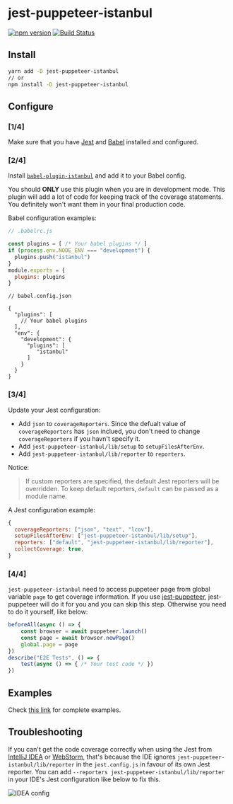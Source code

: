 # jest-puppeteer-istanbul

<p>
  <a href="http://badge.fury.io/js/jest-puppeteer-istanbul"><img src="https://badge.fury.io/js/jest-puppeteer-istanbul.svg" alt="npm version"></a>
  <a href="https://circleci.com/gh/ocavue/jest-puppeteer-istanbul/tree/master"><img src="https://circleci.com/gh/ocavue/jest-puppeteer-istanbul/tree/master.svg?&style=shield" alt="Build Status"></a>
</p>

## Install

```bash
yarn add -D jest-puppeteer-istanbul
// or
npm install -D jest-puppeteer-istanbul
```

## Configure

### [1/4]

Make sure that you have [Jest](https://github.com/facebook/jest) and [Babel](https://github.com/babel/babel) installed and configured.

### [2/4]

Install [`babel-plugin-istanbul`](https://www.npmjs.com/package/babel-plugin-istanbul) and add it to your Babel config.

You should **ONLY** use this plugin when you are in development mode. This plugin will add a lot of code for keeping track of the coverage statements. You definitely won't want them in your final production code.

Babel configuration examples:

```javascript
// .babelrc.js

const plugins = [ /* Your babel plugins */ ]
if (process.env.NODE_ENV === "development") {
  plugins.push("istanbul")
}
module.exports = {
  plugins: plugins
}
```

```json5
// babel.config.json

{
  "plugins": [
    // Your babel plugins
  ],
  "env": {
    "development": {
      "plugins": [
         "istanbul"
      ]
    }
  }
}
```

### [3/4]

Update your Jest configuration:

- Add `json` to `coverageReporters`. Since the defualt value of `coverageReporters` has `json` inclued, you don't need to change `coverageReporters` if you havn't specify it.
- Add `jest-puppeteer-istanbul/lib/setup` to `setupFilesAfterEnv`.
- Add `jest-puppeteer-istanbul/lib/reporter` to `reporters`.

Notice:

> If custom reporters are specified, the default Jest reporters will be overridden. To keep default reporters, `default` can be passed as a module name.

A Jest configuration example:
```js
{
  coverageReporters: ["json", "text", "lcov"],
  setupFilesAfterEnv: ["jest-puppeteer-istanbul/lib/setup"],
  reporters: ["default", "jest-puppeteer-istanbul/lib/reporter"],
  collectCoverage: true,
}
```

### [4/4]

`jest-puppeteer-istanbul` need to access puppeteer page from global variable `page` to get coverage information. If you use [jest-puppeteer](https://github.com/smooth-code/jest-puppeteer), jest-puppeteer will do it for you and you can skip this step. Otherwise you need to do it yourself, like below:

```js
beforeAll(async () => {
    const browser = await puppeteer.launch()
    const page = await browser.newPage()
    global.page = page
})
describe("E2E Tests", () => {
    test(async () => { /* Your test code */ })
})
```

## Examples

Check [this link](https://github.com/ocavue/jest-puppeteer-istanbul/tree/master/examples) for complete examples.

## Troubleshooting

If you can't get the code coverage correctly when using the Jest from [IntelliJ IDEA](https://www.jetbrains.com/help/idea/running-unit-tests-on-jest.html) or [WebStorm](https://www.jetbrains.com/help/webstorm/running-unit-tests-on-jest.html#ws_jest_running_tests), that's because the IDE ignores `jest-puppeteer-istanbul/lib/reporter` in the `jest.config.js` in favour of its own Jest reporter. You can add `--reporters jest-puppeteer-istanbul/lib/reporter` in your IDE's Jest configuration like below to fix this.

![IDEA config](https://user-images.githubusercontent.com/24715727/102864414-0b811680-446f-11eb-8c5a-46e0e5f114cb.png)
